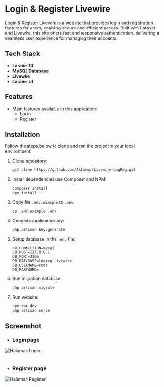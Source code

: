 # Login & Register Livewire

Login & Register Livewire is a website that provides login and registration features for users, enabling secure and efficient access. Built with Laravel and Livewire, this site offers fast and responsive authentication, delivering a seamless user experience for managing their accounts.

## Tech Stack

- **Laravel 10**
- **MySQL Database**
- **Livewire**
- **Laravel UI**

## Features

- Main features available in this application:
  - Login
  - Register

## Installation

Follow the steps below to clone and run the project in your local environment:

1. Clone repository:

    ```bash
    git clone https://github.com/Akbarwp/Livewire-LogReg.git
    ```

2. Install dependencies use Composer and NPM:

    ```bash
    composer install
    npm install
    ```

3. Copy file `.env.example` to `.env`:

    ```bash
    cp .env.example .env
    ```

4. Generate application key:

    ```bash
    php artisan key:generate
    ```

5. Setup database in the `.env` file:

    ```plaintext
    DB_CONNECTION=mysql
    DB_HOST=127.0.0.1
    DB_PORT=3306
    DB_DATABASE=logreg_livewire
    DB_USERNAME=root
    DB_PASSWORD=
    ```

6. Run migration database:

    ```bash
    php artisan migrate
    ```

7. Run website:

    ```bash
    npm run dev
    php artisan serve
    ```

## Screenshot

- ### **Login page**

<img src="https://github.com/user-attachments/assets/c34a4e38-9365-46f3-88da-519e7dcb9706" alt="Halaman Login" width="" />
<br><br>

- ### **Register page**

<img src="https://github.com/user-attachments/assets/0ef11ef4-72ce-4c6e-88d1-9a6d5d52f450" alt="Halaman Register" width="" />
<br><br>

